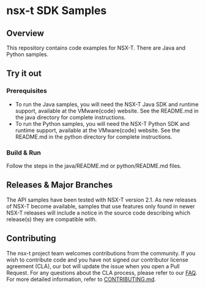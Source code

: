 # nsx-t SDK Samples

## Overview

This repository contains code examples for NSX-T. There are
Java and Python samples.

## Try it out

### Prerequisites

* To run the Java samples, you will need the NSX-T Java SDK and
  runtime support, available at the VMware{code} website. See
  the README.md in the java directory for complete instructions.
* To run the Python samples, you will need the NSX-T Python SDK and
  runtime support, available at the VMware{code} website. See
  the README.md in the python directory for complete instructions.

### Build & Run

Follow the steps in the java/README.md or python/README.md files.

## Releases & Major Branches

The API samples have been tested with NSX-T version 2.1. As new
releases of NSX-T become available, samples that use features
only found in newer NSX-T releases will include a notice in the
source code describing which release(s) they are compatible with.

## Contributing

The nsx-t project team welcomes contributions from the community.
If you wish to contribute code and you have not signed our
contributor license agreement (CLA), our bot will update the
issue when you open a Pull Request. For any questions about the
CLA process, please refer to our
[FAQ](https://cla.vmware.com/faq). For more detailed information,
refer to [CONTRIBUTING.md](CONTRIBUTING.md).
